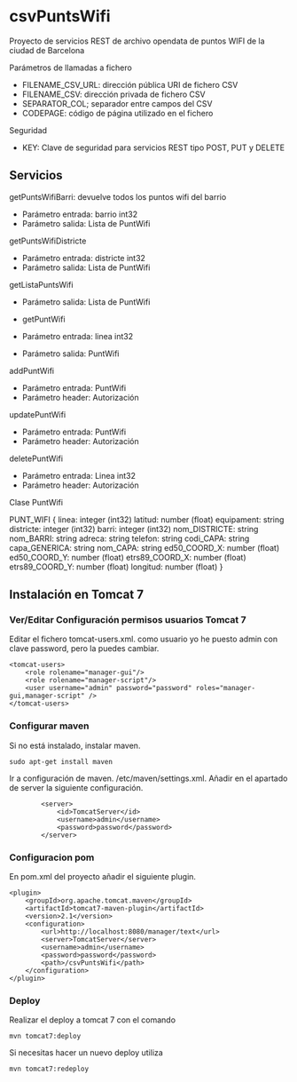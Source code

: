 csvPuntsWifi
===========

Proyecto de servicios REST de archivo opendata de puntos WIFI de la ciudad de Barcelona

Parámetros de llamadas a fichero

* FILENAME_CSV_URL: dirección pública URI de fichero CSV
* FILENAME_CSV: dirección privada de fichero CSV
* SEPARATOR_COL; separador entre campos del CSV
* CODEPAGE: código de página utilizado en el fichero

Seguridad

* KEY: Clave de seguridad para servicios REST tipo POST, PUT y DELETE

Servicios 
---------

getPuntsWifiBarri: devuelve todos los puntos wifi del barrio
* Parámetro entrada: barrio  int32  
* Parámetro salida: Lista de PuntWifi

getPuntsWifiDistricte
* Parámetro entrada: districte  int32  
* Parámetro salida: Lista de PuntWifi

getListaPuntsWifi
* Parámetro salida: Lista de PuntWifi

* getPuntWifi
* Parámetro entrada: linea  int32  
* Parámetro salida: PuntWifi


addPuntWifi
* Parámetro entrada: PuntWifi
* Parámetro header: Autorización

updatePuntWifi
* Parámetro entrada: PuntWifi
* Parámetro header: Autorización

deletePuntWifi
* Parámetro entrada: Linea int32 
* Parámetro header: Autorización

Clase PuntWifi

PUNT_WIFI
 {
linea:	integer (int32)
latitud: number (float)
equipament: string
districte: integer (int32)
barri:	 integer (int32)
nom_DISTRICTE: string
nom_BARRI: string
adreca:	 string
telefon: string
codi_CAPA: string
capa_GENERICA:	 string
nom_CAPA: string
ed50_COORD_X:	 number (float)
ed50_COORD_Y:	 number (float)
etrs89_COORD_X:	 number (float)
etrs89_COORD_Y:	 number (float)
longitud:	 number (float)
}

Instalación en Tomcat 7
-----------------------

### Ver/Editar Configuración permisos usuarios Tomcat 7

Editar el fichero tomcat-users.xml. como usuario yo he puesto admin con clave password, pero la puedes cambiar.
```
<tomcat-users>
    <role rolename="manager-gui"/>
    <role rolename="manager-script"/>
    <user username="admin" password="password" roles="manager-gui,manager-script" />
</tomcat-users>
```

### Configurar maven 

Si no está instalado, instalar maven.

```
sudo apt-get install maven
```

Ir a configuración de maven. /etc/maven/settings.xml. Añadir en el apartado de server la siguiente configuración.

```
		<server>
			<id>TomcatServer</id>
			<username>admin</username>
			<password>password</password>
		</server>
```

### Configuracion pom

En pom.xml del proyecto añadir el siguiente plugin.

```
<plugin>
    <groupId>org.apache.tomcat.maven</groupId>
    <artifactId>tomcat7-maven-plugin</artifactId>
    <version>2.1</version>
    <configuration>
        <url>http://localhost:8080/manager/text</url>
        <server>TomcatServer</server>
        <username>admin</username>
        <password>password</password>
        <path>/csvPuntsWifi</path>
    </configuration>
</plugin> 
```

### Deploy 

Realizar el deploy a tomcat 7 con el comando 
```
mvn tomcat7:deploy
```
Si necesitas hacer un nuevo deploy utiliza
```
mvn tomcat7:redeploy
```


